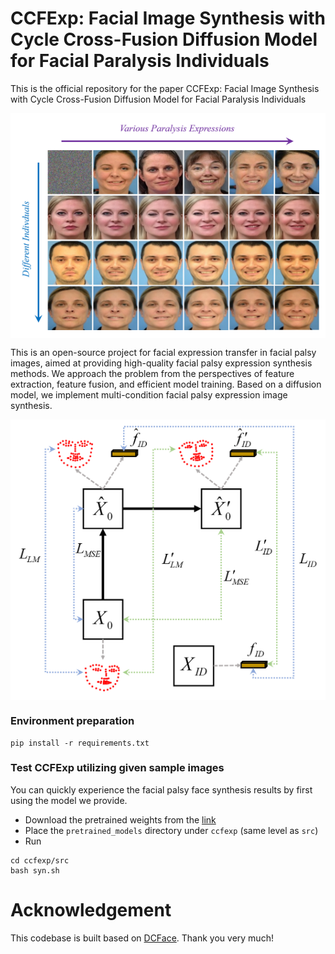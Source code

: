

# CCFExp: Facial Image Synthesis with Cycle Cross-Fusion Diffusion Model for Facial Paralysis Individuals
This is the official repository for the paper CCFExp: Facial Image Synthesis with Cycle Cross-Fusion Diffusion Model for Facial Paralysis Individuals


<div style="background-color: white; padding: 10px; display: inline-block;">
  <img src="results.png" alt="results" width="500"/>
</div>

This is an open-source project for facial expression transfer in facial palsy images, aimed at providing high-quality facial palsy expression synthesis methods. We approach the problem from the perspectives of feature extraction, feature fusion, and efficient model training. Based on a diffusion model, we implement multi-condition facial palsy expression image synthesis.


<div style="background-color: white; padding: 10px; display: inline-block;">
  <img src="loss.png" alt="loss" width="500"/>
</div>



### Environment preparation

```
pip install -r requirements.txt
```

### Test CCFExp utilizing given sample images
You can quickly experience the facial palsy face synthesis results by first using the model we provide.


- Download the pretrained weights from the [link](https://drive.google.com/drive/folders/1yZz42XhsDvYnNYpS8IAru74TniPHjQD0?usp=drive_link)
- Place the `pretrained_models` directory under `ccfexp` (same level as `src`)
- Run
```
cd ccfexp/src
bash syn.sh
```
# Acknowledgement
This codebase is built based on [DCFace](https://github.com/mk-minchul/dcface). Thank you very much!
